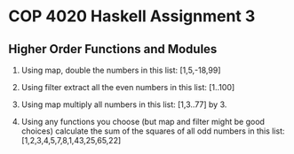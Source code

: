 # COP 4020 Haskell Assignment 3

## Higher Order Functions and Modules

1. Using map, double the numbers in this list: [1,5,-18,99]

2. Using filter extract all the even numbers in this list: [1..100]

3. Using map multiply all numbers in this list: [1,3..77] by 3.

4. Using any functions you choose (but map and filter might be good choices) calculate the sum of the squares of all odd numbers in this list: [1,2,3,4,5,7,8,1,43,25,65,22]